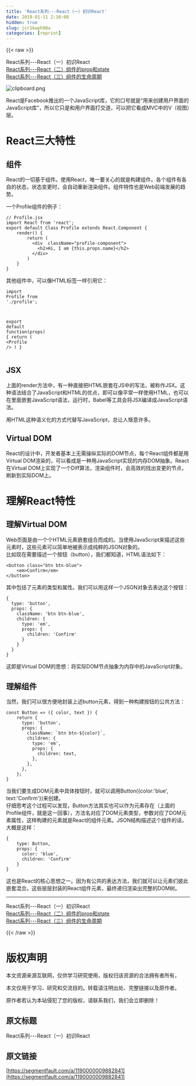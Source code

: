 ```yaml
---
title: 'React系列---React（一）初识React' 
date: 2019-01-11 2:30:08
hidden: true
slug: jcr1kwph98a
categories: [reprint]
---
```


{{< raw >}}

                    
<p>React系列---React（一）初识React<br><a href="https://segmentfault.com/a/1190000009921542">React系列---React（二）组件的prop和state</a><br><a href="https://segmentfault.com/a/1190000009921634" target="_blank">React系列---React（三）组件的生命周期</a></p>
<p><span class="img-wrap"><img data-src="/img/bVPDaH?w=578&amp;h=270" src="https://static.alili.tech/img/bVPDaH?w=578&amp;h=270" alt="clipboard.png" title="clipboard.png" style="cursor: pointer; display: inline;"></span></p>
<p>React是Facebook推出的一个JavaScript库，它的口号就是“用来创建用户界面的JavaScript库”，所以它只是和用户界面打交道，可以把它看成MVC中的V（视图）层。</p>
<h1 id="articleHeader0">React三大特性</h1>
<h2 id="articleHeader1">组件</h2>
<p>React的一切基于组件。使用React，唯一要关心的就是构建组件。各个组件有各自的状态，状态变更时，会自动重新渲染组件。组件特性也是Web前端发展的趋势。</p>
<p>一个Profile组件的例子：</p>
<div class="widget-codetool" style="display:none;">
      <div class="widget-codetool--inner">
      <span class="selectCode code-tool" data-toggle="tooltip" data-placement="top" title="" data-original-title="全选"></span>
      <span type="button" class="copyCode code-tool" data-toggle="tooltip" data-placement="top" data-clipboard-text="// Profile.jsx
import React from 'react';
export default Class Profile extends React.Component {
    render() {
        return (
          <div  className=&quot;profile-component&quot;>
            <h2>Hi, I am {this.props.name}</h2>
          </div>
        )
    }
}" title="" data-original-title="复制"></span>
      <span type="button" class="saveToNote code-tool" data-toggle="tooltip" data-placement="top" title="" data-original-title="放进笔记"></span>
      </div>
      </div><pre class="hljs javascript"><code><span class="hljs-comment">// Profile.jsx</span>
<span class="hljs-keyword">import</span> React <span class="hljs-keyword">from</span> <span class="hljs-string">'react'</span>;
<span class="hljs-keyword">export</span> <span class="hljs-keyword">default</span> Class Profile extends React.Component {
    render() {
        <span class="hljs-keyword">return</span> (
          <span class="xml"><span class="hljs-tag">&lt;<span class="hljs-name">div</span>  <span class="hljs-attr">className</span>=<span class="hljs-string">"profile-component"</span>&gt;</span>
            <span class="hljs-tag">&lt;<span class="hljs-name">h2</span>&gt;</span>Hi, I am {this.props.name}<span class="hljs-tag">&lt;/<span class="hljs-name">h2</span>&gt;</span>
          <span class="hljs-tag">&lt;/<span class="hljs-name">div</span>&gt;</span></span>
        )
    }
}</code></pre>
<p>其他组件中，可以像HTML标签一样引用它：</p>
<div class="widget-codetool" style="display:none;">
      <div class="widget-codetool--inner">
      <span class="selectCode code-tool" data-toggle="tooltip" data-placement="top" title="" data-original-title="全选"></span>
      <span type="button" class="copyCode code-tool" data-toggle="tooltip" data-placement="top" data-clipboard-text="import Profile from './profile';

export default function(props) {
    return (
      <Profile />
    )
}" title="" data-original-title="复制"></span>
      <span type="button" class="saveToNote code-tool" data-toggle="tooltip" data-placement="top" title="" data-original-title="放进笔记"></span>
      </div>
      </div><pre class="hljs javascript"><code><span class="hljs-keyword">import</span> Profile <span class="hljs-keyword">from</span> <span class="hljs-string">'./profile'</span>;

<span class="hljs-keyword">export</span> <span class="hljs-keyword">default</span> <span class="hljs-function"><span class="hljs-keyword">function</span>(<span class="hljs-params">props</span>) </span>{
    <span class="hljs-keyword">return</span> (
      <span class="xml"><span class="hljs-tag">&lt;<span class="hljs-name">Profile</span> /&gt;</span>
    )
}</span></code></pre>
<h2 id="articleHeader2">JSX</h2>
<p>上面的render方法中，有一种直接把HTML嵌套在JS中的写法，被称作JSX。这种语法结合了JavaScript和HTML的优点，即可以像平常一样使用HTML，也可以在里面嵌套JavaScript语法，运行时，Babel等工具会将JSX编译成JavaScript语法。</p>
<p>用HTML这种语义化的方式代替写JavaScript，总让人惬意许多。</p>
<h2 id="articleHeader3">Virtual DOM</h2>
<p>React的设计中，开发者基本上无需操纵实际的DOM节点，每个React组件都是用Virtual DOM渲染的，可以看成是一种用JavaScript实现的内存DOM抽象。React在Virtual DOM上实现了一个Diff算法，渲染组件时，会高效的找出变更的节点，刷新到实际DOM上。</p>
<h1 id="articleHeader4">理解React特性</h1>
<h2 id="articleHeader5">理解Virtual DOM</h2>
<p>Web页面是由一个个HTML元素嵌套组合而成的。当使用JavaScript来描述这些元素时，这些元素可以简单地被表示成纯粹的JSON对象的。<br>比如现在需要描述一个按钮（button），我们都知道，HTML语法如下：</p>
<div class="widget-codetool" style="display:none;">
      <div class="widget-codetool--inner">
      <span class="selectCode code-tool" data-toggle="tooltip" data-placement="top" title="" data-original-title="全选"></span>
      <span type="button" class="copyCode code-tool" data-toggle="tooltip" data-placement="top" data-clipboard-text="<button class=&quot;btn btn-blue&quot;>
    <em>Confirm</em>
</button>" title="" data-original-title="复制"></span>
      <span type="button" class="saveToNote code-tool" data-toggle="tooltip" data-placement="top" title="" data-original-title="放进笔记"></span>
      </div>
      </div><pre class="hljs javascript"><code>&lt;button <span class="hljs-class"><span class="hljs-keyword">class</span></span>=<span class="hljs-string">"btn btn-blue"</span>&gt;
    <span class="xml"><span class="hljs-tag">&lt;<span class="hljs-name">em</span>&gt;</span>Confirm<span class="hljs-tag">&lt;/<span class="hljs-name">em</span>&gt;</span></span>
&lt;<span class="hljs-regexp">/button&gt;</span></code></pre>
<p>其中包括了元素的类型和属性。我们可以用这样一个JSON对象去表达这个按钮：</p>
<div class="widget-codetool" style="display:none;">
      <div class="widget-codetool--inner">
      <span class="selectCode code-tool" data-toggle="tooltip" data-placement="top" title="" data-original-title="全选"></span>
      <span type="button" class="copyCode code-tool" data-toggle="tooltip" data-placement="top" data-clipboard-text="{
  type: 'button',
  props: {
    className: 'btn btn-blue',
    children: {
      type: 'em',
      props: {
        children: 'Confirm'
      }
    }
  }
}" title="" data-original-title="复制"></span>
      <span type="button" class="saveToNote code-tool" data-toggle="tooltip" data-placement="top" title="" data-original-title="放进笔记"></span>
      </div>
      </div><pre class="hljs less"><code>{
  <span class="hljs-attribute">type</span>: <span class="hljs-string">'button'</span>,
  <span class="hljs-attribute">props</span>: {
    <span class="hljs-attribute">className</span>: <span class="hljs-string">'btn btn-blue'</span>,
    <span class="hljs-attribute">children</span>: {
      <span class="hljs-attribute">type</span>: <span class="hljs-string">'em'</span>,
      <span class="hljs-attribute">props</span>: {
        <span class="hljs-attribute">children</span>: <span class="hljs-string">'Confirm'</span>
      }
    }
  }
}</code></pre>
<p>这即是Virtual DOM的思想：将实际DOM节点抽象为内存中的JavaScript对象。</p>
<h2 id="articleHeader6">理解组件</h2>
<p>当然，我们可以很方便地封装上述button元素，得到一种构建按钮的公共方法：</p>
<div class="widget-codetool" style="display:none;">
      <div class="widget-codetool--inner">
      <span class="selectCode code-tool" data-toggle="tooltip" data-placement="top" title="" data-original-title="全选"></span>
      <span type="button" class="copyCode code-tool" data-toggle="tooltip" data-placement="top" data-clipboard-text="const Button => ({ color, text }) {
    return {
      type: 'button',
      props: {
        className: `btn btn-${color}`,
        children: {
          type: 'em',
          props: {
            children: text,
          },
        },
      },
    };
}" title="" data-original-title="复制"></span>
      <span type="button" class="saveToNote code-tool" data-toggle="tooltip" data-placement="top" title="" data-original-title="放进笔记"></span>
      </div>
      </div><pre class="hljs xquery"><code>const Button =&gt; ({ color, text }) {
    return {
      type: <span class="hljs-string">'button'</span>,
      props: {
        className: `btn btn-${color}`,
        children: {
          type: <span class="hljs-string">'em'</span>,
          props: {
            children: text,
          },
        },
      },
    };
}</code></pre>
<p>当我们要生成DOM元素中具体按钮时，就可以调用Button({color:'blue', text:'Confirm'})来创建。<br>仔细思考这个过程可以发现，Button方法其实也可以作为元素存在（上面的Profile组件，就是这一回事），方法名对应了DOM元素类型，参数对应了DOM元素属性，这样构建的元素就是React的组件元素。JSON结构描述这个组件的话，大概是这样：</p>
<div class="widget-codetool" style="display:none;">
      <div class="widget-codetool--inner">
      <span class="selectCode code-tool" data-toggle="tooltip" data-placement="top" title="" data-original-title="全选"></span>
      <span type="button" class="copyCode code-tool" data-toggle="tooltip" data-placement="top" data-clipboard-text="{
    type: Button,
    props: {
      color: 'blue',
      children: 'Confirm'
    }
}" title="" data-original-title="复制"></span>
      <span type="button" class="saveToNote code-tool" data-toggle="tooltip" data-placement="top" title="" data-original-title="放进笔记"></span>
      </div>
      </div><pre class="hljs css"><code>{
    <span class="hljs-attribute">type</span>: Button,
    props: {
      color: <span class="hljs-string">'blue'</span>,
      children: <span class="hljs-string">'Confirm'</span>
    }
}</code></pre>
<p>这也是React的核心思想之一。因为有公共的表达方法，我们就可以让元素们彼此嵌套混合。这些层层封装的React组件元素，最终递归渲染出完整的DOM树。</p>
<hr>
<p>React系列---React（一）初识React<br><a href="https://segmentfault.com/a/1190000009921542">React系列---React（二）组件的prop和state</a><br><a href="https://segmentfault.com/a/1190000009921634" target="_blank">React系列---React（三）组件的生命周期</a></p>

                
{{< /raw >}}

# 版权声明
本文资源来源互联网，仅供学习研究使用，版权归该资源的合法拥有者所有，

本文仅用于学习、研究和交流目的。转载请注明出处、完整链接以及原作者。

原作者若认为本站侵犯了您的版权，请联系我们，我们会立即删除！

## 原文标题
React系列---React（一）初识React

## 原文链接
[https://segmentfault.com/a/1190000009882841](https://segmentfault.com/a/1190000009882841)


